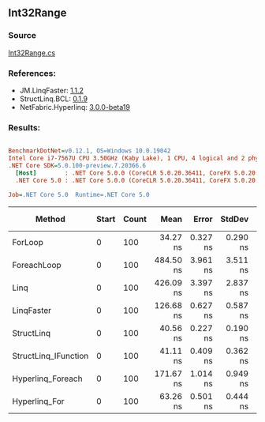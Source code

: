 ﻿## Int32Range

### Source
[Int32Range.cs](../LinqBenchmarks/Int32/Range/Int32Range.cs)

### References:
- JM.LinqFaster: [1.1.2](https://www.nuget.org/packages/JM.LinqFaster/1.1.2)
- StructLinq.BCL: [0.1.9](https://www.nuget.org/packages/StructLinq.BCL/0.1.9)
- NetFabric.Hyperlinq: [3.0.0-beta19](https://www.nuget.org/packages/NetFabric.Hyperlinq/3.0.0-beta19)

### Results:
``` ini

BenchmarkDotNet=v0.12.1, OS=Windows 10.0.19042
Intel Core i7-7567U CPU 3.50GHz (Kaby Lake), 1 CPU, 4 logical and 2 physical cores
.NET Core SDK=5.0.100-preview.7.20366.6
  [Host]        : .NET Core 5.0.0 (CoreCLR 5.0.20.36411, CoreFX 5.0.20.36411), X64 RyuJIT
  .NET Core 5.0 : .NET Core 5.0.0 (CoreCLR 5.0.20.36411, CoreFX 5.0.20.36411), X64 RyuJIT

Job=.NET Core 5.0  Runtime=.NET Core 5.0  

```
|               Method | Start | Count |      Mean |    Error |   StdDev | Ratio | RatioSD |  Gen 0 | Gen 1 | Gen 2 | Allocated |
|--------------------- |------ |------ |----------:|---------:|---------:|------:|--------:|-------:|------:|------:|----------:|
|              ForLoop |     0 |   100 |  34.27 ns | 0.327 ns | 0.290 ns |  1.00 |    0.00 |      - |     - |     - |         - |
|          ForeachLoop |     0 |   100 | 484.50 ns | 3.961 ns | 3.511 ns | 14.14 |    0.18 | 0.0267 |     - |     - |      56 B |
|                 Linq |     0 |   100 | 426.09 ns | 3.397 ns | 2.837 ns | 12.44 |    0.17 | 0.0191 |     - |     - |      40 B |
|           LinqFaster |     0 |   100 | 126.68 ns | 0.627 ns | 0.587 ns |  3.69 |    0.03 | 0.2027 |     - |     - |     424 B |
|           StructLinq |     0 |   100 |  40.56 ns | 0.227 ns | 0.190 ns |  1.18 |    0.01 |      - |     - |     - |         - |
| StructLinq_IFunction |     0 |   100 |  41.11 ns | 0.409 ns | 0.362 ns |  1.20 |    0.01 |      - |     - |     - |         - |
|    Hyperlinq_Foreach |     0 |   100 | 171.67 ns | 1.014 ns | 0.949 ns |  5.01 |    0.05 |      - |     - |     - |         - |
|        Hyperlinq_For |     0 |   100 |  63.26 ns | 0.501 ns | 0.444 ns |  1.85 |    0.02 |      - |     - |     - |         - |
